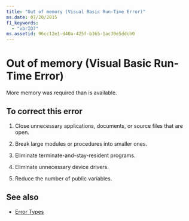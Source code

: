 ```yaml
---
title: "Out of memory (Visual Basic Run-Time Error)"
ms.date: 07/20/2015
f1_keywords: 
  - "vbrID7"
ms.assetid: 96cc12e1-d40a-425f-b365-1ac39e5ddcb0
---
```

# Out of memory (Visual Basic Run-Time Error)
More memory was required than is available.  
  
## To correct this error  
  
1. Close unnecessary applications, documents, or source files that are open.  
  
2. Break large modules or procedures into smaller ones.  
  
3. Eliminate terminate-and-stay-resident programs.  
  
4. Eliminate unnecessary device drivers.  
  
5. Reduce the number of public variables.  
  
## See also

- [Error Types](../../visual-basic/programming-guide/language-features/error-types.md)
